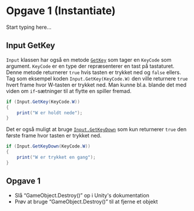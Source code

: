# Opgave 1 (Instantiate)

Start typing here...

## Input GetKey
`Input` klassen har også en metode [`GetKey`](https://docs.unity3d.com/ScriptReference/Input.GetKey.html) som tager en `KeyCode` som argument.
`KeyCode` er en type der repræsenterer en tast på tastaturet.
Denne metode returnerer `true` hvis tasten er trykket ned og `false` ellers.
Tag som eksempel koden `Input.GetKey(KeyCode.W)` den ville returnere `true` hvert frame hvor W-tasten er trykket ned.
Man kunne bl.a. blande det med viden om `if`-sætninger til at flytte en spiller fremad.
```C#
if (Input.GetKey(KeyCode.W))
{
    print("W er holdt nede");
}
```
Det er også muligt at bruge [`Input.GetKeyDown`](https://docs.unity3d.com/ScriptReference/Input.GetKeyDown.html) som kun returnerer `true` den første frame hvor tasten er trykket ned.
```C#
if (Input.GetKeyDown(KeyCode.W))
{
    print("W er trykket en gang");
}
```

## Opgave 1
- Slå “GameObject.Destroy()” op i Unity's dokumentation
- Prøv at bruge “GameObject.Destroy()” til at fjerne et objekt